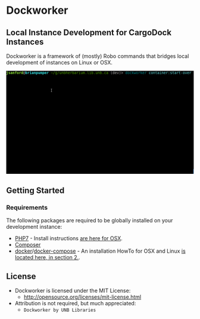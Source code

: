 # Dockworker
## Local Instance Development for CargoDock Instances
Dockworker is a framework of (mostly) Robo commands that bridges local development of instances on Linux or OSX.

![Dockworker Startup](img/dockworker-startup.gif "Dockworker Startup")

## Getting Started
### Requirements
The following packages are required to be globally installed on your development instance:

* [PHP7](https://php.org/) - Install instructions [are here for OSX](https://gist.github.com/JacobSanford/52ad35b83bcde5c113072d5591eb89bd).
* [Composer](https://getcomposer.org/)
* [docker](https://www.docker.com)/[docker-compose](https://docs.docker.com/compose/) - An installation HowTo for OSX and Linux [is located here, in section 2.](https://github.com/unb-libraries/docker-drupal/wiki/2.-Setting-Up-Prerequisites).

## License
- Dockworker is licensed under the MIT License:
  - http://opensource.org/licenses/mit-license.html
- Attribution is not required, but much appreciated:
  - `Dockworker by UNB Libraries`
